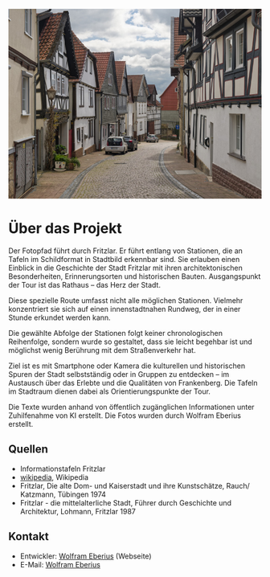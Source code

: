 ![about](./images/fritzlar/about.jpg)

# Über das Projekt

Der Fotopfad führt durch Fritzlar. Er führt entlang von Stationen, die an Tafeln im Schildformat in Stadtbild erkennbar sind. Sie erlauben einen Einblick in die Geschichte der Stadt Fritzlar mit ihren architektonischen Besonderheiten, Erinnerungsorten und historischen Bauten. Ausgangspunkt der Tour ist das Rathaus – das Herz der Stadt.

Diese spezielle Route umfasst nicht alle möglichen Stationen. Vielmehr konzentriert sie sich auf einen innenstadtnahen Rundweg, der in einer Stunde erkundet werden kann.

Die gewählte Abfolge der Stationen folgt keiner chronologischen Reihenfolge, sondern wurde so gestaltet, dass sie leicht begehbar ist und möglichst wenig Berührung mit dem Straßenverkehr hat.

Ziel ist es mit Smartphone oder Kamera die kulturellen und historischen Spuren der Stadt selbstständig oder in Gruppen zu entdecken – im Austausch über das Erlebte und die Qualitäten von Frankenberg. Die Tafeln im Stadtraum dienen dabei als Orientierungspunkte der Tour.

Die Texte wurden anhand von öffentlich zugänglichen Informationen unter Zuhilfenahme von KI erstellt. Die Fotos wurden durch Wolfram Eberius erstellt.

## Quellen

- Informationstafeln Fritzlar
- [wikipedia], Wikipedia
- Fritzlar, Die alte Dom- und Kaiserstadt und ihre Kunstschätze, Rauch/ Katzmann, Tübingen 1974
- Fritzlar - die mittelalterliche Stadt, Führer durch Geschichte und Architektur, Lohmann, Fritzlar 1987

## Kontakt

* Entwickler: [Wolfram Eberius] (Webseite)
* E-Mail: [Wolfram Eberius](mailto:wolfram@eberius.photography?subject=Anfrage%20von%20Fotopfade%20Fritzlar)

[Fritzlar]: https://www.fritzlar.de
[wikipedia]: https://de.wikipedia.org
[Fotopfade]:https://github.com/weberius/fotopfade
[Wolfram Eberius]:https://wolfram.eberius.photography
[HNA]: https://www.hna.de/
